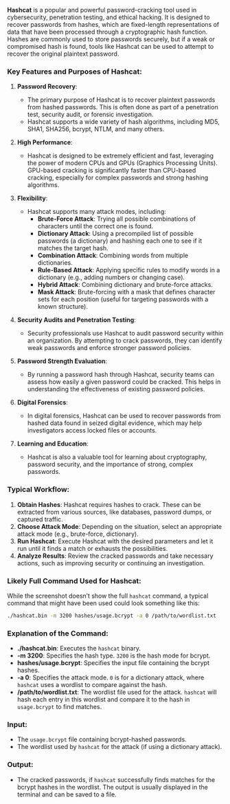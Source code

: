 **Hashcat** is a popular and powerful password-cracking tool used in cybersecurity, penetration testing, and ethical hacking. It is designed to recover passwords from hashes, which are fixed-length representations of data that have been processed through a cryptographic hash function. Hashes are commonly used to store passwords securely, but if a weak or compromised hash is found, tools like Hashcat can be used to attempt to recover the original plaintext password.

### Key Features and Purposes of Hashcat:

1. **Password Recovery**:
   - The primary purpose of Hashcat is to recover plaintext passwords from hashed passwords. This is often done as part of a penetration test, security audit, or forensic investigation.
   - Hashcat supports a wide variety of hash algorithms, including MD5, SHA1, SHA256, bcrypt, NTLM, and many others.

2. **High Performance**:
   - Hashcat is designed to be extremely efficient and fast, leveraging the power of modern CPUs and GPUs (Graphics Processing Units). GPU-based cracking is significantly faster than CPU-based cracking, especially for complex passwords and strong hashing algorithms.

3. **Flexibility**:
   - Hashcat supports many attack modes, including:
     - **Brute-Force Attack**: Trying all possible combinations of characters until the correct one is found.
     - **Dictionary Attack**: Using a precompiled list of possible passwords (a dictionary) and hashing each one to see if it matches the target hash.
     - **Combination Attack**: Combining words from multiple dictionaries.
     - **Rule-Based Attack**: Applying specific rules to modify words in a dictionary (e.g., adding numbers or changing case).
     - **Hybrid Attack**: Combining dictionary and brute-force attacks.
     - **Mask Attack**: Brute-forcing with a mask that defines character sets for each position (useful for targeting passwords with a known structure).

4. **Security Audits and Penetration Testing**:
   - Security professionals use Hashcat to audit password security within an organization. By attempting to crack passwords, they can identify weak passwords and enforce stronger password policies.

5. **Password Strength Evaluation**:
   - By running a password hash through Hashcat, security teams can assess how easily a given password could be cracked. This helps in understanding the effectiveness of existing password policies.

6. **Digital Forensics**:
   - In digital forensics, Hashcat can be used to recover passwords from hashed data found in seized digital evidence, which may help investigators access locked files or accounts.

7. **Learning and Education**:
   - Hashcat is also a valuable tool for learning about cryptography, password security, and the importance of strong, complex passwords.

### Typical Workflow:
1. **Obtain Hashes**: Hashcat requires hashes to crack. These can be extracted from various sources, like databases, password dumps, or captured traffic.
2. **Choose Attack Mode**: Depending on the situation, select an appropriate attack mode (e.g., brute-force, dictionary).
3. **Run Hashcat**: Execute Hashcat with the desired parameters and let it run until it finds a match or exhausts the possibilities.
4. **Analyze Results**: Review the cracked passwords and take necessary actions, such as improving security or continuing an investigation.

### **Likely Full Command Used for Hashcat:**

While the screenshot doesn’t show the full `hashcat` command, a typical command that might have been used could look something like this:

```bash
./hashcat.bin -m 3200 hashes/usage.bcrypt -a 0 /path/to/wordlist.txt
```

### **Explanation of the Command:**
- **./hashcat.bin**: Executes the `hashcat` binary.
- **-m 3200**: Specifies the hash type. `3200` is the hash mode for bcrypt.
- **hashes/usage.bcrypt**: Specifies the input file containing the bcrypt hashes.
- **-a 0**: Specifies the attack mode. `0` is for a dictionary attack, where `hashcat` uses a wordlist to compare against the hash.
- **/path/to/wordlist.txt**: The wordlist file used for the attack. `hashcat` will hash each entry in this wordlist and compare it to the hash in `usage.bcrypt` to find matches.

### **Input:**
- The `usage.bcrypt` file containing bcrypt-hashed passwords.
- The wordlist used by `hashcat` for the attack (if using a dictionary attack).

### **Output:**
- The cracked passwords, if `hashcat` successfully finds matches for the bcrypt hashes in the wordlist. The output is usually displayed in the terminal and can be saved to a file.
